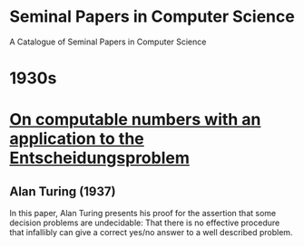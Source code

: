 # Seminal Papers in Computer Science
A Catalogue of Seminal Papers in Computer Science


# 1930s

# [On computable numbers with an application to the Entscheidungsproblem](https://web.archive.org/web/20191015224642/https://www.cs.virginia.edu/~robins/Turing_Paper_1936.pdf)
## Alan Turing (1937)

In this paper, Alan Turing presents his proof for the assertion that some decision problems are undecidable: That there is no effective procedure that infallibly can give a correct yes/no answer to a well described problem.
